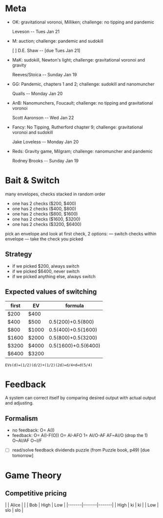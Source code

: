 # Meta
- OK: gravitational voronoi, Milliken; challenge: no tipping and pandemic

	Leveson -- Tues Jan 21

- M: auction; challenge: pandemic and sudokill

	[ ] D.E. Shaw -- [due Tues Jan 21]

- MaK: sudokill, Newton's light; challenge: gravitational voronoi and gravity

	Reeves/Stoica -- Sunday Jan 19

- GG: Pandemic, chapters 1 and 2; challenge: sudokill and nanomuncher

	Qualls -- Monday Jan 20

- AnB: Nanomunchers, Foucault; challenge: no tipping and gravitational voronoi

	Scott Aaronson -- Wed Jan 22

- Fancy: No Tipping, Rutherford chapter 9; challenge: gravitational voronoi and sudokill

	Jake Loveless -- Monday Jan 20

- Reds: Gravity game, Milgram; challenge: nanomuncher and pandemic

	Rodney Brooks -- Sunday Jan 19

# Bait & Switch
many envelopes, checks stacked in random order
- one has 2 checks ($200, $400)
- one has 2 checks ($400, $800)
- one has 2 checks ($800, $1600)
- one has 2 checks ($1600, $3200)
- one has 2 checks ($3200, $6400)

pick an envelope and look at first check, 2 options:
— switch checks within envelope
— take the check you picked

## Strategy
- if we picked $200, always switch
- if we picked $6400, never switch
- if we picked anything else, always switch

## Expected values of switching
| first	| EV 	| formula				|
|-------|-------|-----------------------|
| $200 	| $400 	|  						|
| $400 	| $500 	| 0.5(200)+0.5(800) 	|
| $800 	| $1000	| 0.5(400)+0.5(1600) 	|
| $1600 | $2000 | 0.5(800)+0.5(3200) 	|
| $3200 | $4000 | 0.5(1600)+0.5(6400) 	|
| $6400 | $3200 | 						|

	EVs(d)=(1/2)(d/2)+(1/2)(2d)=d/4+d=d(5/4)

# Feedback
A system can correct itself by comparing desired output with actual output and adjusting.

## Formalism
- no feedback: 
	O= A(I)
- feedback:
	O= A(I-F(O))
	O= AI-AFO
	1= AI/O-AF
	AF~AI/O (drop the 1)
	O~AI/AF
	O~I/F

- [ ] read/solve feedback dividends puzzle (from Puzzle book, p49) [due tomorrow]

# Game Theory
## Competitive pricing
|  		| Alice	|  		|
| Bob 	| High	| Low	|
|-------|-------|-------|
| High	| ki	| ki	|
| Low	| slo	| slo	|